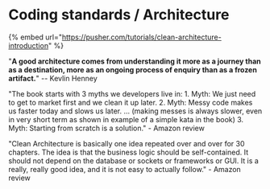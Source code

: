 # Coding standards / Architecture

{% embed url="https://pusher.com/tutorials/clean-architecture-introduction" %}

"**A good architecture comes from understanding it more as a journey than as a destination, more as an ongoing process of enquiry than as a frozen artifact.**" -- Kevlin Henney

"The book starts with 3 myths we developers live in: 1. Myth: We just need to get to market first and we clean it up later. 2. Myth: Messy code makes us faster today and slows us later. ... \(making messes is always slower, even in very short term as shown in example of a simple kata in the book\) 3. Myth: Starting from scratch is a solution." - Amazon review

"Clean Architecture is basically one idea repeated over and over for 30 chapters. The idea is that the business logic should be self-contained. It should not depend on the database or sockets or frameworks or GUI. It is a really, really good idea, and it is not easy to actually follow." - Amazon review







